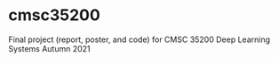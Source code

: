 # cmsc35200

Final project (report, poster, and code) for CMSC 35200 Deep Learning Systems Autumn 2021
